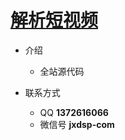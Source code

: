 # [解析短视频](https://www.jxdsp.com)

- 介绍
  - 全站源代码


- 联系方式
  - QQ **1372616066**
  - 微信号 **jxdsp-com**
